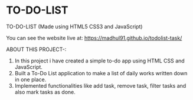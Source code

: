 # TO-DO-LIST

TO-DO-LIST (Made using HTML5 CSS3 and JavaScript)

You can see the website live at: https://madhul91.github.io/todolist-task/

ABOUT THIS PROJECT-:

  1. In this project i have created a simple to-do app using HTML CSS and JavaScript.
  2. Built a To-Do List application to make a list of daily works written down in one place.
  3. Implemented functionalities like add task, remove task, filter tasks and also mark tasks as done.
 

